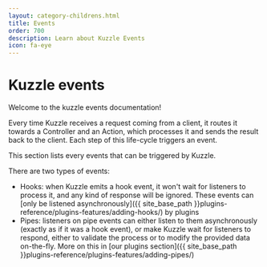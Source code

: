 ```yaml
---
layout: category-childrens.html
title: Events
order: 700
description: Learn about Kuzzle Events
icon: fa-eye
---
```


# Kuzzle events

Welcome to the kuzzle events documentation!

Every time Kuzzle receives a request coming from a client, it routes it towards a Controller and an Action, which processes it and sends the result back to the client. Each step of this life-cycle triggers an event. 

This section lists every events that can be triggered by Kuzzle.

There are two types of events:

* Hooks: when Kuzzle emits a hook event, it won't wait for listeners to process it, and any kind of response will be ignored. These events can [only be listened asynchronously]({{ site_base_path }}plugins-reference/plugins-features/adding-hooks/) by plugins
* Pipes: listeners on pipe events can either listen to them asynchronously (exactly as if it was a hook event), or make Kuzzle wait for listeners to respond, either to validate the process or to modify the provided data on-the-fly. More on this in [our plugins section]({{ site_base_path }}plugins-reference/plugins-features/adding-pipes/)
